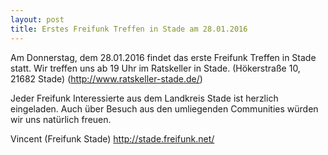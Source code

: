 ```yaml
---
layout: post
title: Erstes Freifunk Treffen in Stade am 28.01.2016
---
```


Am Donnerstag, dem 28.01.2016 findet das erste Freifunk Treffen in Stade statt. Wir treffen uns ab 19 Uhr im Ratskeller in Stade. (Hökerstraße 10, 21682 Stade) (http://www.ratskeller-stade.de/)

Jeder Freifunk Interessierte aus dem Landkreis Stade ist herzlich eingeladen. Auch über Besuch aus den umliegenden Communities würden wir uns natürlich freuen.

Vincent (Freifunk Stade)
http://stade.freifunk.net/
